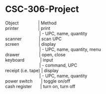 CSC-306-Project
===============
Object&nbsp;&nbsp;&nbsp;&nbsp;&nbsp;&nbsp;&nbsp;&nbsp;&nbsp;&nbsp;&nbsp;&nbsp;&nbsp;&nbsp;&nbsp;&nbsp;| Method
<br>
printer&nbsp;&nbsp;&nbsp;&nbsp;&nbsp;&nbsp;&nbsp;&nbsp;&nbsp;&nbsp;&nbsp;&nbsp;&nbsp;&nbsp;&nbsp;&nbsp;| print
<br>
&nbsp;&nbsp;&nbsp;&nbsp;&nbsp;&nbsp;&nbsp;&nbsp;&nbsp;&nbsp;&nbsp;&nbsp;&nbsp;&nbsp;&nbsp;&nbsp;&nbsp;&nbsp;&nbsp;&nbsp;&nbsp;&nbsp;&nbsp;&nbsp;&nbsp;&nbsp;&nbsp;&nbsp;| - UPC, name, quantity
<br>
scanner&nbsp;&nbsp;&nbsp;&nbsp;&nbsp;&nbsp;&nbsp;&nbsp;&nbsp;&nbsp;&nbsp;&nbsp;&nbsp;&nbsp;| scan UPC
<br>
screen&nbsp;&nbsp;&nbsp;&nbsp;&nbsp;&nbsp;&nbsp;&nbsp;&nbsp;&nbsp;&nbsp;&nbsp;&nbsp;&nbsp;&nbsp;&nbsp;| display
<br>
&nbsp;&nbsp;&nbsp;&nbsp;&nbsp;&nbsp;&nbsp;&nbsp;&nbsp;&nbsp;&nbsp;&nbsp;&nbsp;&nbsp;&nbsp;&nbsp;&nbsp;&nbsp;&nbsp;&nbsp;&nbsp;&nbsp;&nbsp;&nbsp;&nbsp;&nbsp;&nbsp;&nbsp;| - UPC, name, quantity, menu
<br>
drawer&nbsp;&nbsp;&nbsp;&nbsp;&nbsp;&nbsp;&nbsp;&nbsp;&nbsp;&nbsp;&nbsp;&nbsp;&nbsp;&nbsp;&nbsp;&nbsp;| open, close
<br>
keyboard&nbsp;&nbsp;&nbsp;&nbsp;&nbsp;&nbsp;&nbsp;&nbsp;&nbsp;&nbsp;&nbsp;&nbsp;&nbsp;| input
<br>
&nbsp;&nbsp;&nbsp;&nbsp;&nbsp;&nbsp;&nbsp;&nbsp;&nbsp;&nbsp;&nbsp;&nbsp;&nbsp;&nbsp;&nbsp;&nbsp;&nbsp;&nbsp;&nbsp;&nbsp;&nbsp;&nbsp;&nbsp;&nbsp;&nbsp;&nbsp;&nbsp;&nbsp;| - command, UPC
<br>
receipt (i.e. tape) | display
<br>
&nbsp;&nbsp;&nbsp;&nbsp;&nbsp;&nbsp;&nbsp;&nbsp;&nbsp;&nbsp;&nbsp;&nbsp;&nbsp;&nbsp;&nbsp;&nbsp;&nbsp;&nbsp;&nbsp;&nbsp;&nbsp;&nbsp;&nbsp;&nbsp;&nbsp;&nbsp;&nbsp;&nbsp;| - UPC, name, quantity
<br>
power switch&nbsp;&nbsp;&nbsp;&nbsp;&nbsp;&nbsp;&nbsp;| toggle on/off
<br>
cash register&nbsp;&nbsp;&nbsp;&nbsp;&nbsp;&nbsp;&nbsp;| turn on, turn off
